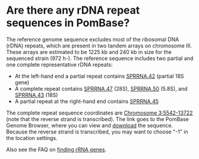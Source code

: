 # Are there any rDNA repeat sequences in PomBase?
<!-- pombase_categories: Genome browser,Finding data -->

The reference genome sequence excludes most of the ribosomal DNA (rDNA)
repeats, which are present in two tandem arrays on chromosome III. These
arrays are estimated to be 1225 kb and 240 kb in size for the sequenced
strain (972 h-). The reference sequence includes two partial and one
complete representative rDNA repeats:

-   At the left-hand end a partial repeat contains
    [SPRRNA.42](/gene/SPRRNA.42) (partial 18S gene)
-   A complete repeat contains [SPRRNA.47](/gene/SPRRNA.47) (28S),
    [SPRRNA.50](/gene/SPRRNA.50) (5.8S), and
    [SPRRNA.43](/gene/SPRRNA.43) (18S)
-   A partial repeat at the right-hand end contains
    [SPRRNA.45](/gene/SPRRNA.45)

The complete repeat sequence coordinates are [Chromosome 3:5542-13722](http://fungi.ensembl.org/Schizosaccharomyces_pombe/Location/View?r=III%3A5542-13722) (note
that the reverse strand is transcribed). The link goes to the PomBase
Genome Browser, where you can view and
[download](/faq/how-can-i-retrieve-sequence-region-using-sequence-coordinates) the
sequence. Because the reverse strand is transcribed, you may want to
choose "-1" in the location settings.

Also see the FAQ on [finding rRNA genes](/faq/how-can-i-find-rrna-genes).

